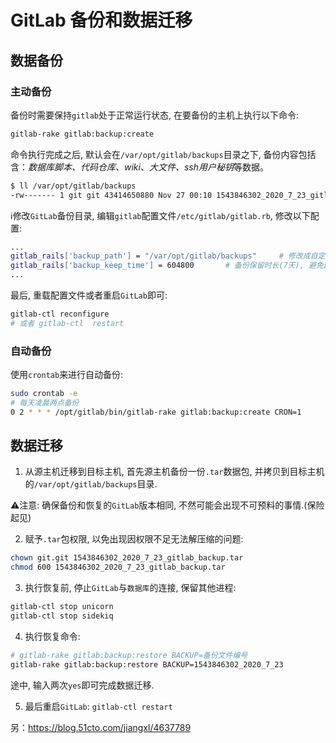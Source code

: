 # GitLab 备份和数据迁移

## 数据备份

### 主动备份

备份时需要保持` gitlab `处于正常运行状态, 在要备份的主机上执行以下命令:

```bash
gitlab-rake gitlab:backup:create
```

命令执行完成之后, 默认会在`/var/opt/gitlab/backups`目录之下, 备份内容包括含：*数据库脚本、代码仓库、wiki、大文件、ssh用户秘钥*等数据。

```bash
$ ll /var/opt/gitlab/backups
-rw------- 1 git git 43414650880 Nov 27 00:10 1543846302_2020_7_23_gitlab_backup.tar
```

:information_source:修改`GitLab`备份目录, 编辑`gitlab`配置文件`/etc/gitlab/gitlab.rb`, 修改以下配置:

```bash
...
gitlab_rails['backup_path'] = "/var/opt/gitlab/backups" 	# 修改成自定义目录
gitlab_rails['backup_keep_time'] = 604800 		# 备份保留时长(7天), 避免因为备份文件爆满存储空间
...
```

最后, 重载配置文件或者重启`GitLab`即可:

```bash
gitlab-ctl reconfigure 
# 或者 gitlab-ctl  restart
```

### 自动备份

使用`crontab`来进行自动备份:

```bash
sudo crontab -e  
# 每天凌晨两点备份
0 2 * * * /opt/gitlab/bin/gitlab-rake gitlab:backup:create CRON=1  
```

## 数据迁移

1. 从源主机迁移到目标主机, 首先源主机备份一份`.tar`数据包, 并拷贝到目标主机的`/var/opt/gitlab/backups`目录.

:warning:注意: 确保备份和恢复的`GitLab`版本相同, 不然可能会出现不可预料的事情.(保险起见)

2. 赋予`.tar`包权限, 以免出现因权限不足无法解压缩的问题:

```bash
chown git.git 1543846302_2020_7_23_gitlab_backup.tar
chmod 600 1543846302_2020_7_23_gitlab_backup.tar
```

3. 执行恢复前, 停止`GitLab`与`数据库`的连接, 保留其他进程:

```bash
gitlab-ctl stop unicorn
gitlab-ctl stop sidekiq 
```

4. 执行恢复命令:

```bash
# gitlab-rake gitlab:backup:restore BACKUP=备份文件编号
gitlab-rake gitlab:backup:restore BACKUP=1543846302_2020_7_23
```

途中, 输入两次`yes`即可完成数据迁移.

5. 最后重启`GitLab`: `gitlab-ctl restart`



另：https://blog.51cto.com/jiangxl/4637789